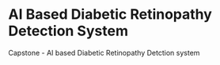 # AI Based Diabetic Retinopathy Detection System
Capstone - AI based Diabetic Retinopathy Detction system
